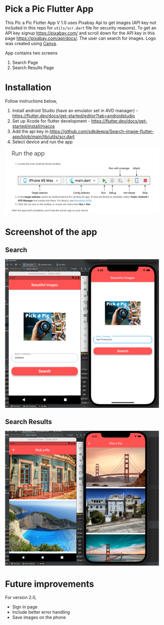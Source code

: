 # Pick a Pic Flutter App

This Pic a Pic Flutter App V 1.0 uses Pixabay Api to get images (API key not included in this repo for `utils/scr.dart` file for security reasons). To get an API key signup https://pixabay.com/ and scroll down for the API key in this page https://pixabay.com/api/docs/. The user can search for images. Logo was created using [Canva](https://www.canva.com/).

App contains two screens

1) Search Page
2) Search Results Page


# Installation

Follow instructions below, 

1. Install android Studio (have an emulator set in AVD manager) - https://flutter.dev/docs/get-started/editor?tab=androidstudio
2. Set up Xcode for flutter development - https://flutter.dev/docs/get-started/install/macos
3. Add the api key in https://github.com/sdkdeepa/Search-image-flutter-app/blob/main/lib/utils/scr.dart
4. Select device and run the app 

![image](https://github.com/sdkdeepa/Search-image-flutter-app/blob/main/screenshots/RunApp.png)

# Screenshot of the app

## Search 
![image](https://github.com/sdkdeepa/Search-image-flutter-app/blob/main/screenshots/app_screenshot.png)


## Search Results
![image](https://github.com/sdkdeepa/Search-image-flutter-app/blob/main/screenshots/app_searchresults.png)


# Future improvements

For version 2.0, 
- Sign in page
- Include better error handling
- Save images on the phone
